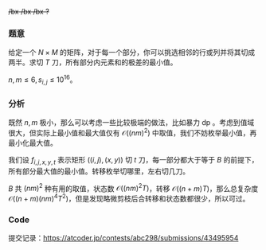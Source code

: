~~/bx /bx /bx ?~~

### 题意

给定一个 $N \times M$ 的矩阵，对于每一个部分，你可以挑选相邻的行或列并将其切成两半。求切 $T$ 刀，所有部分内元素和的极差的最小值。

$n,m \le 6,s_{i,j} \le 10^{16}$。

### 分析

既然 $n,m$ 极小，那么可以考虑一些比较极端的做法，比如暴力 dp 。考虑到值域很大，但实际上最小值和最大值仅有 $\mathcal O((nm)^2)$ 中取值，我们不妨枚举最小值，再最小化最大值。

我们设 $f_{i,j,x,y,t}$ 表示矩形 $((i,j),(x,y))$ 切 $t$ 刀，每一部分都大于等于 $B$ 的前提下，所有部分最大值的最小值。转移枚举切哪里，左右切几刀。

$B$ 共 $(nm)^2$ 种有用的取值，状态数 $\mathcal O((nm)^2T)$，转移 $\mathcal O((n+m)T)$，那么总复杂度 $\mathcal O((n+m)(nm)^4T^2)$，但是发现略微剪枝后合转移和状态数都很少，所以可过。

### Code

提交记录：<https://atcoder.jp/contests/abc298/submissions/43495954>
